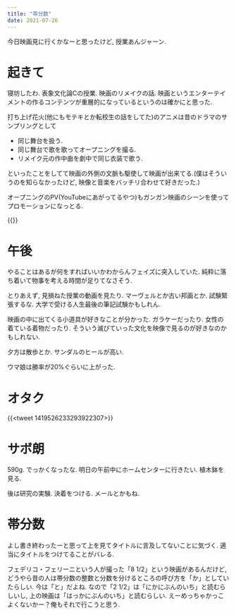 ```yaml
---
title: "帯分数"
date: 2021-07-26
---
```


今日映画見に行くかなーと思ったけど, 授業あんジャーン.
# 起きて
寝坊したわ. 表象文化論Cの授業. 映画のリメイクの話. 映画というエンターテイメントの作るコンテンツが重層的になっているというのは確かにと思った.

打ち上げ花火(他にもモテキとか転校生の話をしてた)のアニメは昔のドラマのサンプリングとして
- 同じ舞台を扱う.
- 同じ舞台で歌を歌ってオープニングを撮る.
- リメイク元の作中曲を劇中で同じ衣装で歌う.

といったことをしてて映画の外側の文脈も駆使して映画が出来てる.(僕はそういうのを知らなかったけど, 映像と音楽をバッチリ合わせて好きだった.)


オープニングのPV(YouTubeにあがってるやつ)もガンガン映画のシーンを使ってプロモーションになっとる.

{{<youtube tKVN2mAKRI>}}

# 午後
やることはあるが何をすればいいかわからんフェイズに突入していた. 純粋に落ち着いて物事を考える時間が足りてなさそう.

とりあえず, 見損ねた授業の動画を見たり. マーヴェルとか古い邦画とか. 試験緊張するな. 大学で受ける人生最後の筆記試験かもしれん.

映画の中に出てくる小道具が好きなことが分かった. ガラケーだったり. 女性の着ている着物だったり. そういう滅びていった文化を映像で見るのが好きなのかもしれない.

夕方は散歩とか. サンダルのヒールが高い.

ウマ娘は勝率が20%ぐらいに上がった.
# オタク
{{<tweet 1419526233293922307>}}

# サボ朗
590g. でっかくなったな.
明日の午前中にホームセンターに行きたい. 植木鉢を見る.

後は研究の実験. 決着をつける. メールとかもね.

# 帯分数
よし書き終わったーと思って上を見てタイトルに言及してないことに気づく. 適当にタイトルをつけてることがバレる.

フェデリコ・フェリーニという人が撮った「8 1/2」という映画があるんだけど, どうやら昔の人は帯分数の整数と分数を分けるところの呼び方を「か」としていたらしい. 今は「と」だよね.
なので「2 1/2」は「にかにぶんのいち」と読むらしいし, 上の映画は「はっかにぶんのいち」と読むらしい. えーめっちゃかっこよくないかー？俺もそれで行こうと思う.